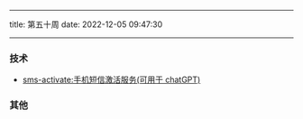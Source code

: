 <!--
 * @Author: try try418@163.com
 * @Date: 2022-12-05 09:46:12
 * @Description:
-->

---

title: 第五十周
date: 2022-12-05 09:47:30

---

### 技术

- [sms-activate:手机短信激活服务(可用于 chatGPT)](https://sms-activate.org/cn/getNumber)

### 其他
